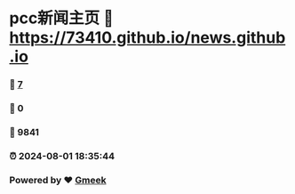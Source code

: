 # pcc新闻主页 :link: https://73410.github.io/news.github.io 
### :page_facing_up: [7](https://73410.github.io/news.github.io/tag.html) 
### :speech_balloon: 0 
### :hibiscus: 9841 
### :alarm_clock: 2024-08-01 18:35:44 
### Powered by :heart: [Gmeek](https://github.com/Meekdai/Gmeek)
